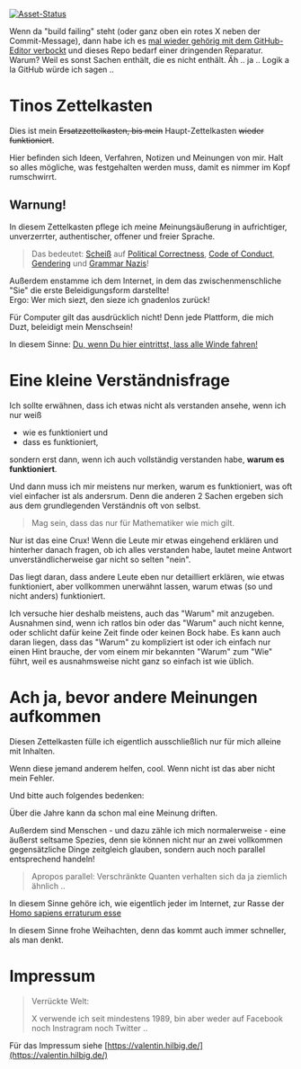 [![Asset-Status](https://api.cirrus-ci.com/github/hilbix/tino.svg?branch=master)](https://cirrus-ci.com/github/hilbix/tino/master)

Wenn da "build failing" steht (oder ganz oben ein rotes X neben der Commit-Message), dann habe ich es [mal wieder gehörig mit dem GitHub-Editor verbockt](rants/github/assets.md) und dieses Repo bedarf einer dringenden Reparatur.  Warum?  Weil es sonst Sachen enthält, die es nicht enthält.  Äh .. ja .. Logik a la GitHub würde ich sagen ..


# Tinos Zettelkasten

Dies ist mein ~~Ersatzzettelkasten, bis mein~~ Haupt-Zettelkasten ~~wieder funktioniert~~.

Hier befinden sich Ideen, Verfahren, Notizen und Meinungen von mir.
Halt so alles mögliche, was festgehalten werden muss, damit es nimmer im Kopf rumschwirrt.


## Warnung!

In diesem Zettelkasten pflege ich *m*eine *M*einungsäußerung in aufrichtiger, unverzerrter, authentischer, offener und freier Sprache.

> Das bedeutet: [Scheiß](https://dict.leo.org/german-english/fuck) auf [Political Correctness](https://de.wikipedia.org/wiki/Idiotes), [Code of Conduct](https://de.wikipedia.org/wiki/Verhaltenskodex), [Gendering](https://de.wikipedia.org/wiki/Gendern) und [Grammar Nazis](https://www.urbandictionary.com/define.php?term=Grammar%20Nazi)!

Außerdem enstamme ich dem Internet, in dem das zwischenmenschliche "Sie" die erste Beleidigungsform darstellte!  
Ergo: Wer mich siezt, den sieze ich gnadenlos zurück!

Für Computer gilt das ausdrücklich nicht!  Denn jede Plattform, die mich Duzt, beleidigt mein Menschsein!

In diesem Sinne: [Du, wenn Du hier eintrittst, lass alle Winde fahren!](https://www.google.de/search?q=%22ob+des+Windes%2C+Dem+F%C3%BChrer+an%22)


# Eine kleine Verständnisfrage

Ich sollte erwähnen, dass ich etwas nicht als verstanden ansehe, wenn ich nur weiß

- wie es funktioniert und
- dass es funktioniert,

sondern erst dann, wenn ich auch vollständig verstanden habe, **warum es funktioniert**.

Und dann muss ich mir meistens nur merken, warum es funktioniert, was oft viel einfacher ist als andersrum.
Denn die anderen 2 Sachen ergeben sich aus dem grundlegenden Verständnis oft von selbst.

> Mag sein, dass das nur für Mathematiker wie mich gilt.

Nur ist das eine Crux!  Wenn die Leute mir etwas eingehend erklären und hinterher danach fragen,
ob ich alles verstanden habe, lautet meine Antwort unverständlicherweise gar nicht so selten "nein".

Das liegt daran, dass andere Leute eben nur detailliert erklären, wie etwas funktioniert,
aber vollkommen unerwähnt lassen, warum etwas (so und nicht anders) funktioniert.

Ich versuche hier deshalb meistens, auch das "Warum" mit anzugeben.
Ausnahmen sind, wenn ich ratlos bin oder das "Warum" auch nicht kenne, oder schlicht dafür
keine Zeit finde oder keinen Bock habe.  Es kann auch daran liegen, dass das "Warum" zu
kompliziert ist oder ich einfach nur einen Hint brauche, der vom einem mir bekannten
"Warum" zum "Wie" führt, weil es ausnahmsweise nicht ganz so einfach ist wie üblich.


# Ach ja, bevor andere Meinungen aufkommen

Diesen Zettelkasten fülle ich eigentlich ausschließlich nur für mich alleine mit Inhalten.

Wenn diese jemand anderem helfen, cool.  Wenn nicht ist das aber nicht mein Fehler.

Und bitte auch folgendes bedenken:

Über die Jahre kann da schon mal eine Meinung driften.

Außerdem sind Menschen - und dazu zähle ich mich normalerweise - eine äußerst seltsame Spezies,
denn sie können nicht nur an zwei vollkommen gegensätzliche Dinge zeitgleich glauben,
sondern auch noch parallel entsprechend handeln!

> Apropos parallel:  Verschränkte Quanten verhalten sich da ja ziemlich ähnlich ..

In diesem Sinne gehöre ich, wie eigentlich jeder im Internet, zur Rasse der
[Homo sapiens erraturum esse](https://translate.google.com/?sl=la&text=Homo%20sapiens%20erraturum%20esse)

In diesem Sinne frohe Weihachten, denn das kommt auch immer schneller, als man denkt.


# Impressum

> Verrückte Welt:
>
> X verwende ich seit mindestens 1989,
> bin aber weder auf Facebook noch Instragram noch Twitter ..

Für das Impressum siehe [https://valentin.hilbig.de/](https://valentin.hilbig.de/)
